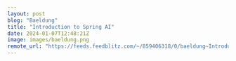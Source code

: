 ```yaml
---
layout: post
blog: "Baeldung"
title: "Introduction to Spring AI"
date: 2024-01-07T12:48:21Z
image: images/baeldung.png
remote_url: "https://feeds.feedblitz.com/~/859406318/0/baeldung~Introduction-to-Spring-AI"
---
```

